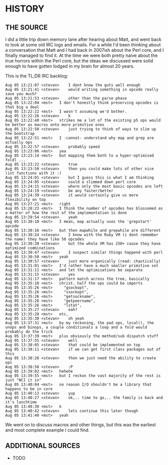 <!----------------------------------------------------------------------------->
# HISTORY
<!----------------------------------------------------------------------------->

## THE SOURCE

I did a little trip down memory lane after hearing about Matt, and went back to 
look at some old IRC logs and emails. For a while I'd been thinking about a 
conversation that Matt and I had back in 2007ish about the Perl core, and I 
finally managed to find it. At the time we were both pretty naive about the 
true horrors within the Perl core, but the ideas we discussed were solid enough 
to have gotten lodged in my brain for almost 20 years. 

This is the TL;DR IRC backlog:
```
Aug 05 13:21:07 <stevan>    I dont know the guts well enough
Aug 05 13:21:41 <stevan>    would writing something in opcode really save you much?
Aug 05 13:21:53 <stevan>    other than the parse phase
Aug 05 13:22:04 <mst>   I don't honestly think preserving opcodes is that big a deal
Aug 05 13:22:22 <mst>   I wasn't assuming we'd bother.
Aug 05 13:22:26 <stevan>    k
Aug 05 13:22:40 <mst>   strikes me a lot of the existing p5 ops would be better as macros onto more primitive ones
Aug 05 13:22:50 <stevan>    just trying to think of ways to slim up the bootstrap
Aug 05 13:22:51 <mst>   I -cannot- understand why map and grep are actually ops
Aug 05 13:22:57 <stevan>    probably speed
Aug 05 13:23:06 <mst>   yea
Aug 05 13:23:14 <mst>   but mapping them both to a hyper-optimised foldl ...
Aug 05 13:23:22 <stevan>    true
Aug 05 13:23:50 <stevan>    then you could make lots of other nice list functions with it :)
Aug 05 13:24:01 <stevan>    but I guess this is what I am thinking
Aug 05 13:24:05 <stevan>    could a slimmed down perl core
Aug 05 13:24:15 <stevan>    where only the most basic opcodes are left
Aug 05 13:24:19 <stevan>    be any faster/better
Aug 05 13:24:39 <stevan>    it would certainly give us more flexibility on top
Aug 05 13:27:21 <mst>   right
Aug 05 13:28:23 <mst>   I think the number of opcodes has blossomed as a matter of how the rest of the implementation is done
Aug 05 13:29:54 <stevan>    yeah
Aug 05 13:30:10 <mst>   I mean, map actually uses the 'grepstart' opcode
Aug 05 13:30:16 <mst>   but then mapwhile and grepwhile are different
Aug 05 13:30:24 <stevan>    I know with the Ruby VM (i dont remember the name) they have like 50 opcodes
Aug 05 13:30:38 <stevan>    but the whole VM has 250+ cause they have optimized combinations
Aug 05 13:30:47 <stevan>    I suspect similar things happend with perl
Aug 05 13:30:50 <mst>   yeah
Aug 05 13:30:57 <stevan>    just more organically (read: chaotically)
Aug 05 13:31:01 <mst>   I'd rather have a much smaller primitive set
Aug 05 13:31:11 <mst>   and let the optimisations be separate
Aug 05 13:31:15 <stevan>    yes
Aug 05 13:31:17 <mst>   pattern match across the tree, basically
Aug 05 13:35:10 <mst>   christ. half the ops could be imports
Aug 05 13:35:26 <mst>     "gsockopt",
Aug 05 13:35:26 <mst>     "ssockopt",
Aug 05 13:35:26 <mst>     "getsockname",
Aug 05 13:35:26 <mst>     "getpeername",
Aug 05 13:35:26 <mst>     "lstat",
Aug 05 13:35:27 <stevan>    eah?
Aug 05 13:35:28 <mst>   etc,
Aug 05 13:35:30 <stevan>    oh yeah
Aug 05 13:37:31 <mst>   by my reckoning, the pad ops, local(), the unops and binops, a couple conditionals a loop and a fold would probably do the trick
Aug 05 13:37:39 <mst>   plus obviously the method/sub dispatch stuff
Aug 05 13:37:55 <stevan>    well
Aug 05 13:38:05 <stevan>    that could be implemented on top 
Aug 05 13:38:11 <stevan>    if we can get first class packages out of this
Aug 05 13:38:26 <stevan>    then we just need the ability to create ops
Aug 05 13:38:58 <stevan>    :P
Aug 05 13:39:02 <mst>   hehehe
Aug 05 13:39:55 <mst>   but I reckon the vast majority of the rest is just "NCI it in"
Aug 05 13:40:04 <mst>   no reason I/O shouldn't be a library that happens to be in core
Aug 05 13:40:13 <stevan>    yup
Aug 05 13:40:27 <stevan>    ok,.. time to go,.. the family is back and it's lunchtime
Aug 05 13:40:30 <mst>   k
Aug 05 13:40:42 <stevan>    lets continue this later though
Aug 05 13:41:40 <mst>   yeah
```

We went on to discuss macros and other things, but this was the earliest and 
most complete example I could find. 

<!----------------------------------------------------------------------------->

## ADDITIONAL SOURCES

- TODO


<!----------------------------------------------------------------------------->
